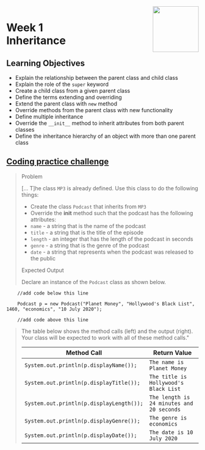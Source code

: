 <a href="../">
  <img src="/img/Object-Oriented_Python_Inheritance_and_Encapsulation_logo.avif" width="120" align="right">
</a>

# Week 1 <br> Inheritance

## Learning Objectives
- Explain the relationship between the parent class and child class
- Explain the role of the `super` keyword
- Create a child class from a given parent class
- Define the terms extending and overriding
- Extend the parent class with `new` method
- Override methods from the parent class with new functionality
- Define multiple inheritance
- Override the `__init__` method to inherit attributes from both parent classes
- Define the inheritance hierarchy of an object with more than one parent class

## [Coding practice challenge](./lab_challenge.py)

>Problem
>
>\[... T\]he class `MP3` is already defined. Use this class to do the following things:
>- Create the class `Podcast` that inherits from `MP3`
>- Override the __init__ method such that the podcast has the following attributes:
>  - `name` - a string that is the name of the podcast
>  - `title` - a string that is the title of the episode
>  - `length` - an integer that has the length of the podcast in seconds
>  - `genre` - a string that is the genre of the podcast
>  - `date` - a string that represents when the podcast was released to the public
>  
>Expected Output
>  
>Declare an instance of the `Podcast` class as shown below.
```
    //add code below this line
  
    Podcast p = new Podcast("Planet Money", "Hollywood's Black List", 1460, "economics", "10 July 2020");
  
    //add code above this line   
```
>  
>The table below shows the method calls (left) and the output (right). Your class will be expected to work with all of these method calls."
>
>| Method Call                              | Return Value                              | 
>|------------------------------------------|-------------------------------------------|
>| `System.out.println(p.displayName());`   | `The name is Planet Money`                | 
>| `System.out.println(p.displayTitle());`  | `The title is Hollywood's Black List`     | 
>| `System.out.println(p.displayLength());` | `The length is 24 minutes and 20 seconds` |
>| `System.out.println(p.displayGenre());`  | `The genre is economics`                  |
>| `System.out.println(p.displayDate());`   | `The date is 10 July 2020`                |

